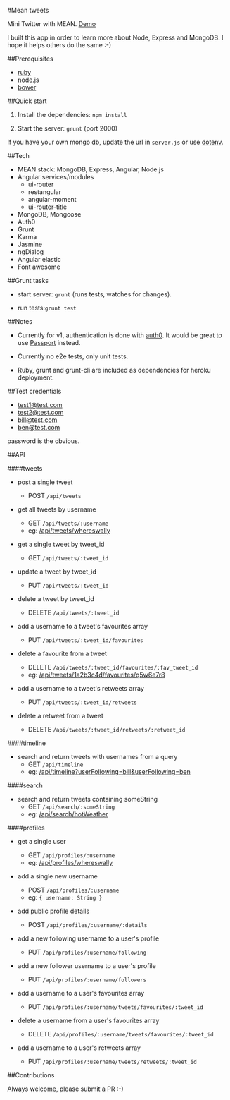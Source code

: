 #Mean tweets

Mini Twitter with MEAN. [Demo](https://mean-tweets.herokuapp.com)

I built this app in order to learn more about Node, Express and MongoDB. I hope it helps others do the same :-)

##Prerequisites

- [ruby](https://www.ruby-lang.org/en/documentation/installation/)
- [node.js](http://nodejs.org/)
- [bower](http://bower.io/)


##Quick start

1) Install the dependencies: `npm install`

2) Start the server: `grunt` (port 2000)

If you have your own mongo db, update the url in `server.js` or use [dotenv](https://github.com/motdotla/dotenv).


##Tech

- MEAN stack: MongoDB, Express, Angular, Node.js
- Angular services/modules
  - ui-router
  - restangular
  - angular-moment
  - ui-router-title
- MongoDB, Mongoose
- Auth0
- Grunt
- Karma
- Jasmine
- ngDialog
- Angular elastic
- Font awesome


##Grunt tasks

- start server: `grunt` (runs tests, watches for changes).

- run tests:`grunt test`

##Notes

- Currently for v1, authentication is done with [auth0](https://auth0.com/). It would be great to use [Passport](http://passportjs.org/) instead.

- Currently no e2e tests, only unit tests.

- Ruby, grunt and grunt-cli are included as dependencies for heroku deployment.


##Test credentials

- test1@test.com
- test2@test.com
- bill@test.com
- ben@test.com

password is the obvious.


##API

####tweets

- post a single tweet
  - POST `/api/tweets`

- get all tweets by username
  - GET `/api/tweets/:username`
  - eg: [/api/tweets/whereswally](/api/tweets/whereswally)

- get a single tweet by tweet_id
  - GET `/api/tweets/:tweet_id`

- update a tweet by tweet_id
  - PUT `/api/tweets/:tweet_id`

- delete a tweet by tweet_id
  - DELETE `/api/tweets/:tweet_id`

- add a username to a tweet's favourites array
  - PUT `/api/tweets/:tweet_id/favourites`

- delete a favourite from a tweet
  - DELETE `/api/tweets/:tweet_id/favourites/:fav_tweet_id` 
  - eg: [/api/tweets/1a2b3c4d/favourites/q5w6e7r8](/api/tweets/1a2b3c4d/favourites/q5w6e7r8) 

- add a username to a tweet's retweets array
  - PUT `/api/tweets/:tweet_id/retweets`

- delete a retweet from a tweet
  - DELETE `/api/tweets/:tweet_id/retweets/:retweet_id`


####timeline

- search and return tweets with usernames from a query
  - GET `/api/timeline`
  - eg: [/api/timeline?userFollowing=bill&userFollowing=ben](/api/timeline?userFollowing=bill&userFollowing=ben)


####search
- search and return tweets containing someString
  - GET `/api/search/:someString`
  - eg: [/api/search/hotWeather](/api/search/hotWeather)


####profiles

- get a single user
  - GET `/api/profiles/:username`
  - eg: [/api/profiles/whereswally](/api/profiles/whereswally)

- add a single new username
  - POST `/api/profiles/:username`
  - eg: `{ username: String }`

- add public profile details
  - POST `/api/profiles/:username/:details` 

- add a new following username to a user's profile
  - PUT `/api/profiles/:username/following` 

- add a new follower username to a user's profile
  - PUT `/api/profiles/:username/followers` 

- add a username to a user's favourites array
  - PUT `/api/profiles/:username/tweets/favourites/:tweet_id`

- delete a username from a user's favourites array
  - DELETE `/api/profiles/:username/tweets/favourites/:tweet_id`

- add a username to a user's retweets array
  - PUT `/api/profiles/:username/tweets/retweets/:tweet_id`



##Contributions

Always welcome, please submit a PR :-)
